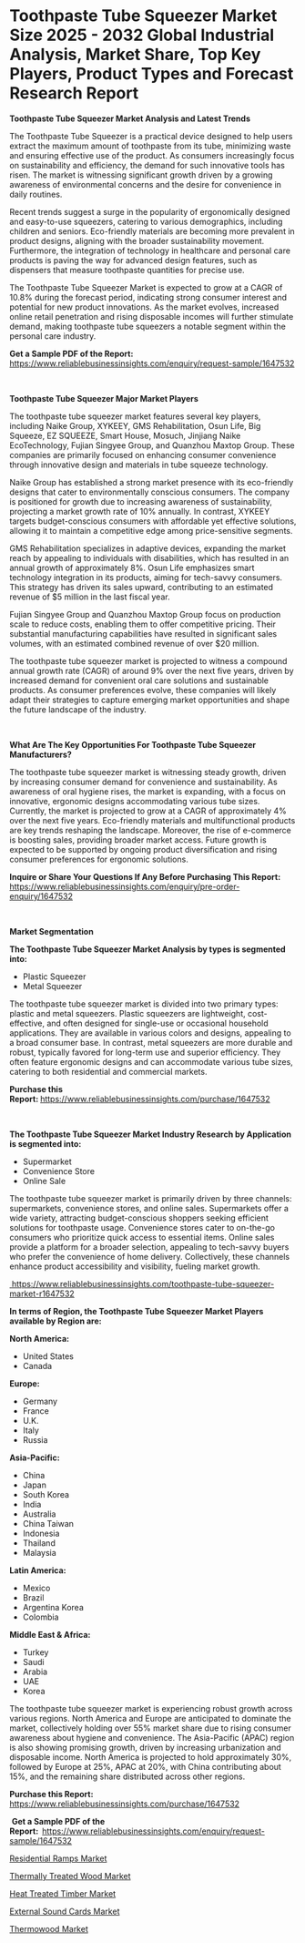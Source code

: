 <p><h1>Toothpaste Tube Squeezer Market Size 2025 - 2032 Global Industrial Analysis, Market Share, Top Key Players, Product Types and Forecast Research Report</h1></p><p><strong>Toothpaste Tube Squeezer Market Analysis and Latest Trends</strong></p>
<p><p>The Toothpaste Tube Squeezer is a practical device designed to help users extract the maximum amount of toothpaste from its tube, minimizing waste and ensuring effective use of the product. As consumers increasingly focus on sustainability and efficiency, the demand for such innovative tools has risen. The market is witnessing significant growth driven by a growing awareness of environmental concerns and the desire for convenience in daily routines.</p><p>Recent trends suggest a surge in the popularity of ergonomically designed and easy-to-use squeezers, catering to various demographics, including children and seniors. Eco-friendly materials are becoming more prevalent in product designs, aligning with the broader sustainability movement. Furthermore, the integration of technology in healthcare and personal care products is paving the way for advanced design features, such as dispensers that measure toothpaste quantities for precise use.</p><p>The Toothpaste Tube Squeezer Market is expected to grow at a CAGR of 10.8% during the forecast period, indicating strong consumer interest and potential for new product innovations. As the market evolves, increased online retail penetration and rising disposable incomes will further stimulate demand, making toothpaste tube squeezers a notable segment within the personal care industry.</p></p>
<p><strong>Get a Sample PDF of the Report:&nbsp;</strong> <a href="https://www.reliablebusinessinsights.com/enquiry/request-sample/1647532?utm_campaign=1138&utm_medium=2&utm_source=Github&utm_content=ia&utm_term=08022025&utm_id=toothpaste-tube-squeezer">https://www.reliablebusinessinsights.com/enquiry/request-sample/1647532</a></p>
<p>&nbsp;</p>
<p><strong>Toothpaste Tube Squeezer Major Market Players</strong></p>
<p><p>The toothpaste tube squeezer market features several key players, including Naike Group, XYKEEY, GMS Rehabilitation, Osun Life, Big Squeeze, EZ SQUEEZE, Smart House, Mosuch, Jinjiang Naike EcoTechnology, Fujian Singyee Group, and Quanzhou Maxtop Group. These companies are primarily focused on enhancing consumer convenience through innovative design and materials in tube squeeze technology.</p><p>Naike Group has established a strong market presence with its eco-friendly designs that cater to environmentally conscious consumers. The company is positioned for growth due to increasing awareness of sustainability, projecting a market growth rate of 10% annually. In contrast, XYKEEY targets budget-conscious consumers with affordable yet effective solutions, allowing it to maintain a competitive edge among price-sensitive segments.</p><p>GMS Rehabilitation specializes in adaptive devices, expanding the market reach by appealing to individuals with disabilities, which has resulted in an annual growth of approximately 8%. Osun Life emphasizes smart technology integration in its products, aiming for tech-savvy consumers. This strategy has driven its sales upward, contributing to an estimated revenue of $5 million in the last fiscal year.</p><p>Fujian Singyee Group and Quanzhou Maxtop Group focus on production scale to reduce costs, enabling them to offer competitive pricing. Their substantial manufacturing capabilities have resulted in significant sales volumes, with an estimated combined revenue of over $20 million.</p><p>The toothpaste tube squeezer market is projected to witness a compound annual growth rate (CAGR) of around 9% over the next five years, driven by increased demand for convenient oral care solutions and sustainable products. As consumer preferences evolve, these companies will likely adapt their strategies to capture emerging market opportunities and shape the future landscape of the industry.</p></p>
<p>&nbsp;</p>
<p><strong>What Are The Key Opportunities For Toothpaste Tube Squeezer Manufacturers?</strong></p>
<p><p>The toothpaste tube squeezer market is witnessing steady growth, driven by increasing consumer demand for convenience and sustainability. As awareness of oral hygiene rises, the market is expanding, with a focus on innovative, ergonomic designs accommodating various tube sizes. Currently, the market is projected to grow at a CAGR of approximately 4% over the next five years. Eco-friendly materials and multifunctional products are key trends reshaping the landscape. Moreover, the rise of e-commerce is boosting sales, providing broader market access. Future growth is expected to be supported by ongoing product diversification and rising consumer preferences for ergonomic solutions.</p></p>
<p><strong>Inquire or Share Your Questions If Any Before Purchasing This Report:</strong> <a href="https://www.reliablebusinessinsights.com/enquiry/pre-order-enquiry/1647532?utm_campaign=1138&utm_medium=2&utm_source=Github&utm_content=ia&utm_term=08022025&utm_id=toothpaste-tube-squeezer">https://www.reliablebusinessinsights.com/enquiry/pre-order-enquiry/1647532</a></p>
<p>&nbsp;</p>
<p><strong>Market Segmentation</strong></p>
<p><strong>The Toothpaste Tube Squeezer Market Analysis by types is segmented into:</strong></p>
<p><ul><li>Plastic Squeezer</li><li>Metal Squeezer</li></ul></p>
<p><p>The toothpaste tube squeezer market is divided into two primary types: plastic and metal squeezers. Plastic squeezers are lightweight, cost-effective, and often designed for single-use or occasional household applications. They are available in various colors and designs, appealing to a broad consumer base. In contrast, metal squeezers are more durable and robust, typically favored for long-term use and superior efficiency. They often feature ergonomic designs and can accommodate various tube sizes, catering to both residential and commercial markets.</p></p>
<p><strong>Purchase this Report:&nbsp;</strong><a href="https://www.reliablebusinessinsights.com/purchase/1647532?utm_campaign=1138&utm_medium=2&utm_source=Github&utm_content=ia&utm_term=08022025&utm_id=toothpaste-tube-squeezer">https://www.reliablebusinessinsights.com/purchase/1647532</a></p>
<p>&nbsp;</p>
<p><strong>The Toothpaste Tube Squeezer Market Industry Research by Application is segmented into:</strong></p>
<p><ul><li>Supermarket</li><li>Convenience Store</li><li>Online Sale</li></ul></p>
<p><p>The toothpaste tube squeezer market is primarily driven by three channels: supermarkets, convenience stores, and online sales. Supermarkets offer a wide variety, attracting budget-conscious shoppers seeking efficient solutions for toothpaste usage. Convenience stores cater to on-the-go consumers who prioritize quick access to essential items. Online sales provide a platform for a broader selection, appealing to tech-savvy buyers who prefer the convenience of home delivery. Collectively, these channels enhance product accessibility and visibility, fueling market growth.</p></p>
<p><a href="https://www.reliablebusinessinsights.com/toothpaste-tube-squeezer-market-r1647532?utm_campaign=1138&utm_medium=2&utm_source=Github&utm_content=ia&utm_term=08022025&utm_id=toothpaste-tube-squeezer">&nbsp;https://www.reliablebusinessinsights.com/toothpaste-tube-squeezer-market-r1647532</a></p>
<p><strong>In terms of Region, the Toothpaste Tube Squeezer Market Players available by Region are:</strong></p>
<p>
    <p> <strong> North America: </strong>
        <ul>
            <li>United States</li>
            <li>Canada</li>
        </ul>
        </p> 
    <p> <strong> Europe: </strong>
        <ul>
            <li>Germany</li>
            <li>France</li>
            <li>U.K.</li>
            <li>Italy</li>
            <li>Russia</li>
        </ul>
        </p> 
    <p> <strong> Asia-Pacific: </strong>
        <ul>
            <li>China</li>
            <li>Japan</li>
            <li>South Korea</li>
            <li>India</li>
            <li>Australia</li>
            <li>China Taiwan</li>
            <li>Indonesia</li>
            <li>Thailand</li>
            <li>Malaysia</li>
        </ul>
        </p> 
    <p> <strong> Latin America: </strong>
        <ul>
            <li>Mexico</li>
            <li>Brazil</li>
            <li>Argentina Korea</li>
            <li>Colombia</li>
        </ul>
        </p> 
    <p> <strong> Middle East & Africa: </strong>
        <ul>
            <li>Turkey</li>
            <li>Saudi</li>
            <li>Arabia</li>
            <li>UAE</li>
            <li>Korea</li>
        </ul>
    </p>
    </p>
<p><p>The toothpaste tube squeezer market is experiencing robust growth across various regions. North America and Europe are anticipated to dominate the market, collectively holding over 55% market share due to rising consumer awareness about hygiene and convenience. The Asia-Pacific (APAC) region is also showing promising growth, driven by increasing urbanization and disposable income. North America is projected to hold approximately 30%, followed by Europe at 25%, APAC at 20%, with China contributing about 15%, and the remaining share distributed across other regions.</p></p>
<p><strong>Purchase this Report: </strong><a href="https://www.reliablebusinessinsights.com/purchase/1647532?utm_campaign=1138&utm_medium=2&utm_source=Github&utm_content=ia&utm_term=08022025&utm_id=toothpaste-tube-squeezer">https://www.reliablebusinessinsights.com/purchase/1647532</a></p>
<p>&nbsp;<strong>Get a Sample PDF of the Report:&nbsp;&nbsp;</strong><a href="https://www.reliablebusinessinsights.com/enquiry/request-sample/1647532?utm_campaign=1138&utm_medium=2&utm_source=Github&utm_content=ia&utm_term=08022025&utm_id=toothpaste-tube-squeezer">https://www.reliablebusinessinsights.com/enquiry/request-sample/1647532</a></p>
<p><strong></strong></p>
<p><p><a href="https://github.com/olaffmeagon/Market-Research-Report-List-1/blob/main/residential-ramps-market.md?utm_campaign=1138&utm_medium=2&utm_source=Github&utm_content=ia&utm_term=08022025&utm_id=toothpaste-tube-squeezer">Residential Ramps Market</a></p><p><a href="https://github.com/leehihkl/Market-Research-Report-List-1/blob/main/thermally-treated-wood-market.md?utm_campaign=1138&utm_medium=2&utm_source=Github&utm_content=ia&utm_term=08022025&utm_id=toothpaste-tube-squeezer">Thermally Treated Wood Market</a></p><p><a href="https://github.com/palejsaafuu/Market-Research-Report-List-1/blob/main/heat-treated-timber-market.md?utm_campaign=1138&utm_medium=2&utm_source=Github&utm_content=ia&utm_term=08022025&utm_id=toothpaste-tube-squeezer">Heat Treated Timber Market</a></p><p><a href="https://github.com/hoevealiur4/Market-Research-Report-List-1/blob/main/external-sound-cards-market.md?utm_campaign=1138&utm_medium=2&utm_source=Github&utm_content=ia&utm_term=08022025&utm_id=toothpaste-tube-squeezer">External Sound Cards Market</a></p><p><a href="https://github.com/guleealhani/Market-Research-Report-List-1/blob/main/thermowood-market.md?utm_campaign=1138&utm_medium=2&utm_source=Github&utm_content=ia&utm_term=08022025&utm_id=toothpaste-tube-squeezer">Thermowood Market</a></p></p>
